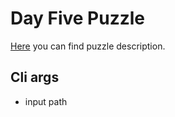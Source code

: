 # Day Five Puzzle

[Here](https://adventofcode.com/2022/day/5) you can find puzzle description.

## Cli args
* input path